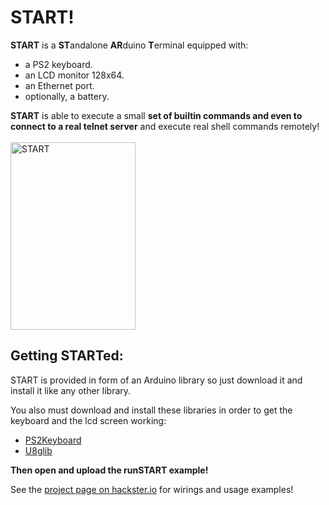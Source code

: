 # START!

<b>START</b> is a <b>ST</b>andalone <b>AR</b>duino <b>T</b>erminal equipped with:</br>

<ul>
<li>a PS2 keyboard.
<li>an LCD monitor 128x64.
<li>an Ethernet port.
<li>optionally, a battery.
</ul>

<b>START</b> is able to execute a small <b>set of builtin commands and even to connect to a real telnet server</b> and execute real shell commands remotely!</br></br>
<img src="https://hackster.imgix.net/uploads/attachments/392869/selezione_011_L7CjSkQvXy.png?auto=compress%2Cformat&w=680&h=510&fit=max" alt="START" style="width:200px;height:300px;">


<h2>Getting STARTed:</h2>
START is provided in form of an Arduino library so just download it and install it like any other library.</br>

You also must download and install these libraries in order to get the keyboard and the lcd screen working:
<ul>
<li><a href="https://github.com/PaulStoffregen/PS2Keyboard">PS2Keyboard</a>
<li><a href="https://github.com/olikraus/U8glib_Arduino">U8glib</a>
</ul>

<b>Then open and upload the runSTART example!</b>

See the <a href="https://www.hackster.io/alejho/start-a-standalone-arduino-terminal-dc4980">project page on hackster.io</a> for wirings and usage examples!
